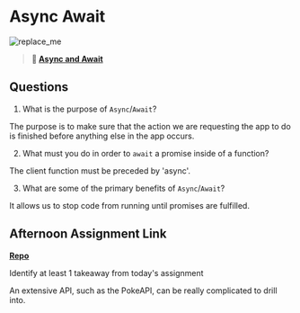 # Async Await

![replace_me](https://codeworks.blob.core.windows.net/public/assets/img/illustrations/placeholder.svg)

> **📖 [Async and Await](https://codeworksacademy.com/fs-student-guide/resources/wk4/03-Async-Await)**

## Questions

1. What is the purpose of `Async`/`Await`?

The purpose is to make sure that the action we are requesting the app to do is finished before anything else in the app occurs.

2. What must you do in order to  `await` a promise inside of a function?

The client function must be preceded by 'async'.

3. What are some of the primary benefits of `Async`/`Await`?

It allows us to stop code from running until promises are fulfilled.

## Afternoon Assignment Link

**[Repo](https://github.com/JoeCalvi/pokedex)**

Identify at least 1 takeaway from today's assignment

An extensive API, such as the PokeAPI, can be really complicated to drill into.